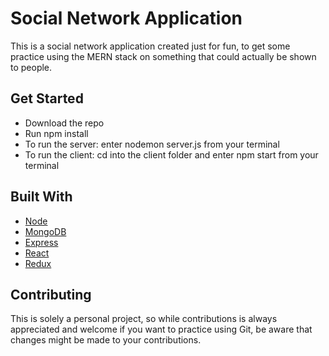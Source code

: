 # Social Network Application

This is a social network application created just for fun, to get some practice using the MERN stack on something that could actually be shown to people.



## Get Started

 * Download the repo
 * Run npm install
 * To run the server: enter nodemon server.js from your terminal
 * To run the client: cd into the client folder and enter npm start from your terminal


## Built With

* [Node](https://nodejs.org/en/)
* [MongoDB](https://www.mongodb.com/)
* [Express](https://expressjs.com/)
* [React](https://reactjs.org/)
* [Redux](https://redux.js.org/)

## Contributing

This is solely a personal project, so while contributions is always appreciated and welcome if you want to practice using Git, be aware that changes might be made to your contributions.